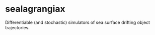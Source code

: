 # sealagrangiax

Differentiable (and stochastic) simulators of sea surface drifting object trajectories.
